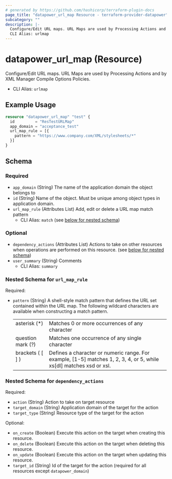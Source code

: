 ```yaml
---
# generated by https://github.com/hashicorp/terraform-plugin-docs
page_title: "datapower_url_map Resource - terraform-provider-datapower"
subcategory: ""
description: |-
  Configure/Edit URL maps. URL Maps are used by Processing Actions and by XML Manager Compile Options Policies.
  CLI Alias: urlmap
---
```


# datapower_url_map (Resource)

Configure/Edit URL maps. URL Maps are used by Processing Actions and by XML Manager Compile Options Policies.
  - CLI Alias: `urlmap`

## Example Usage

```terraform
resource "datapower_url_map" "test" {
  id         = "ResTestURLMap"
  app_domain = "acceptance_test"
  url_map_rule = [{
    pattern = "https://www.company.com/XML/stylesheets/*"
  }]
}
```

<!-- schema generated by tfplugindocs -->
## Schema

### Required

- `app_domain` (String) The name of the application domain the object belongs to
- `id` (String) Name of the object. Must be unique among object types in application domain.
- `url_map_rule` (Attributes List) Add, edit or delete a URL map match pattern
  - CLI Alias: `match` (see [below for nested schema](#nestedatt--url_map_rule))

### Optional

- `dependency_actions` (Attributes List) Actions to take on other resources when operations are performed on this resource. (see [below for nested schema](#nestedatt--dependency_actions))
- `user_summary` (String) Comments
  - CLI Alias: `summary`

<a id="nestedatt--url_map_rule"></a>
### Nested Schema for `url_map_rule`

Required:

- `pattern` (String) A shell-style match pattern that defines the URL set contained within the URL map. The following wildcard characters are available when constructing a match pattern. <table><tr><td valign="top">asterisk (*)</td><td valign="top">Matches 0 or more occurrences of any character</td></tr><tr><td valign="top">question mark (?)</td><td valign="top">Matches one occurrence of any single character</td></tr><tr><td valign="top">brackets ( [ ] )</td><td valign="top">Defines a character or numeric range. For example, [1-5] matches 1, 2, 3, 4, or 5, while xs[dl] matches xsd or xsl.</td></tr></table>


<a id="nestedatt--dependency_actions"></a>
### Nested Schema for `dependency_actions`

Required:

- `action` (String) Action to take on target resource
- `target_domain` (String) Application domain of the target for the action
- `target_type` (String) Resource type of the target for the action

Optional:

- `on_create` (Boolean) Execute this action on the target when creating this resource.
- `on_delete` (Boolean) Execute this action on the target when deleting this resource.
- `on_update` (Boolean) Execute this action on the target when updating this resource.
- `target_id` (String) Id of the target for the action (required for all resources except `datapower_domain`)
